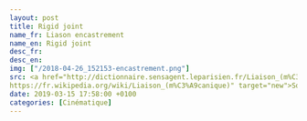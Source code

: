 ```yaml
---
layout: post
title: Rigid joint
name_fr: Liason encastrement
name_en: Rigid joint
desc_fr: 
desc_en: 
img: ["/2018-04-26_152153-encastrement.png"]
src: <a href="http://dictionnaire.sensagent.leparisien.fr/Liaison_(m%C3%A9canique)/fr-fr/#Mod.C3.A9lisation_anglo-saxonne
https://fr.wikipedia.org/wiki/Liaison_(m%C3%A9canique)" target="new">Source</a>
date: 2019-03-15 17:58:00 +0100
categories: [Cinématique]
---
```

